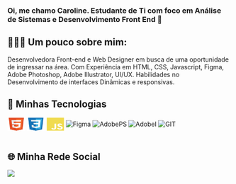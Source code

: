  ### Oi, me chamo Caroline. Estudante de Ti com foco em Análise de Sistemas e Desenvolvimento Front End 👋

## 👩🏾‍💻 Um pouco sobre mim:
<div>
  <p>
    Desenvolvedora Front-end e Web Designer em busca de uma oportunidade de ingressar na área. 
  Com Experiência em HTML, CSS, Javascript, Figma, Adobe Photoshop, Adobe Illustrator, UI/UX. Habilidades no Desenvolvimento de
  interfaces Dinâmicas e responsivas.
  </p>
</div>

## 🚀 Minhas Tecnologias  
  
<div style="display: inline_block">
 
  <img align="center" alt="HTML" height="30" width="40" src="https://raw.githubusercontent.com/devicons/devicon/master/icons/html5/html5-original.svg">
  <img align="center" alt="CSS" height="30" width="40" src="https://raw.githubusercontent.com/devicons/devicon/master/icons/css3/css3-original.svg">
  <img align="center" alt="JavaScript" height="30" width="40" src="https://raw.githubusercontent.com/devicons/devicon/master/icons/javascript/javascript-plain.svg">
  <img align="center" alt="Figma" height="30" width="40" src="https://cdn.jsdelivr.net/gh/devicons/devicon@latest/icons/figma/figma-original.svg" />
  <img align="center" alt="AdobePS" height="30" width="40"  src="https://cdn.jsdelivr.net/gh/devicons/devicon@latest/icons/photoshop/photoshop-original.svg" />
  <img align="center" alt="AdobeI" height="30" width="40" src="https://cdn.jsdelivr.net/gh/devicons/devicon@latest/icons/illustrator/illustrator-original.svg" />

  <img align="center" alt="GIT" height="40" width="50"  src="https://cdn.jsdelivr.net/gh/devicons/devicon@latest/icons/git/git-plain-wordmark.svg" />
           
</div><br>

## 🌐 Minha Rede Social
  
<div> 
 
  <a href=www.linkedin.com/in/caroline-castilho-santos- target="_blank"><img src="https://img.shields.io/badge/-LinkedIn-%230077B5?style=for-the-badge&logo=linkedin&logoColor=white" target="_blank"></a> 
</div>


